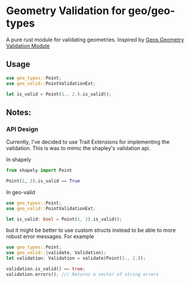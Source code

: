 # Geometry Validation for geo/geo-types

A pure rust module for validating geometries. Inspired by [Geos Geometry Validation Module](https://github.com/libgeos/geos/tree/0a55b3af552470754893485b51407cc0219dbaae/src/operation/valid)

## Usage
```rust
use geo_types::Point;
use geo_valid::PointValidationExt;

let is_valid = Point(1., 2.).is_valid();
```
## Notes:
### API Design
Currently, I've decided to use Trait Extensions for implementing the validation. This is was to mimic the shapley's validation api.

In shapely
```python
from shapely import Point

Point(1, 2).is_valid == True
```
In geo-valid
```rust
use geo_types::Point;
use geo_valid::PointValidationExt;

let is_valid: bool = Point(1, 2).is_valid();
```
but it might be better to use custom structs instead to be able to more robust error messages. For example
```rust
use geo_types::Point;
use geo_valid::{validate, Validation};
let validation: Validation = validate(Point(1., 2.));

validation.is_valid() == true;
validation.errors(); /// Returns a vector of string errors
```